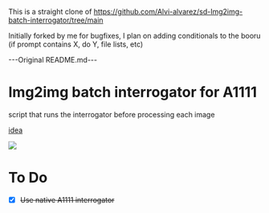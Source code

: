 This is a straight clone of https://github.com/Alvi-alvarez/sd-Img2img-batch-interrogator/tree/main

Initially forked by me for bugfixes, I plan on adding conditionals to the booru (if prompt contains X, do Y, file lists, etc)

---Original README.md---

# Img2img batch interrogator for A1111
script that runs the interrogator before processing each image

[idea](https://www.reddit.com/r/StableDiffusion/comments/122w8u2/batch_img2img_with_automatic_interrogate_clip_in/)

![](Captura.PNG)

# To Do
- [x] ~~Use native A1111 interrogator~~

